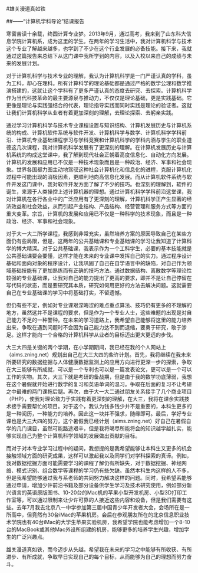 #雄关漫道真如铁
##——“计算机学科导论”结课报告寒窗苦读十余载，终圆计算专业梦。2013年9月，通过高考，我来到了山东科大信息学院计算机系，成为这里的学生。在两年的学习生活中，我对计算机科学与技术这个专业了解越来越多，也学到了不少在这个行业发展的必备技能。接下来，我就通过这篇报告来总结下从这门课中我所学到的内容，以及入校以来自己的成绩与未来的发展计划。
对于计算机科学与技术专业的理解，我认为计算机科学是一门严谨认真的学科，虽为工科，却心在理科。所有计算科学的理论基础都是通过严格的数学公理和数学推演搭建的，这就让这个学科有了更多严谨认真的态度去研究、去探索。计算机科学作为当代科技革命的最主要源泉与推动力，不仅仅是理论基础，更是实践基础。它更像是理论与实践强结合的代表，理论指导实践而同时实践是理论的验证者。这就让我们计算机科学从业者有着更加深刻的理解，去理论探索、去躬亲实践。通过学习计算机科学与技术专业课程设置与知识结构、计算机发展历史与计算机系统的构成、计算机软件系统与软件开发、计算机科学与数学、计算机科学学科前沿、计算机专业基础课程学习与学科竞赛和计算机科学的学科内涵与学生的职业道德这几次课程，我对计算机科学发展有了更深刻的理解。在计算机发展历史与计算机系统的构成这堂课中，我了解到现代社会正朝着高度信息化、自动化方向发展。计算机的发展和应用已不仅是一种技术现象而且是一种政治、经济、军事和社会现象。世界各国都力图主动地驾驭这种社会计算机化和信息化的进程，克服计算机化过程中可能出现的消极因素，更顺利地向高信息化发展。而从计算机软件系统与软件开发这门课中，我对软件开发方面了解了不少的技巧。也深刻的理解到，软件的诞生，来源于人类操控上述计算机器的理想。通过计算机科学学科前沿这堂课，我对计算机在各行各业中的广泛应用有了更深刻的理解，计算机科学正产生显著的经济效益和社会效益，从而引起产业结构、产品结构、经营管理和服务方式等方面的重大变革。宗旨，计算机的发展和应用已不仅是一种科学的技术现象，而且是一种政治、经济、军事和社会现象。

对于大一大二所学课程，我感到非常充实，虽然培养方案的原因导致自己在某些方面仍有些局限，但是，这两年的公共基础课和专业基础课的学习让我知道了计算科学的博大精深。对于公共基础课，我表示作为一个工科学生，必要的基本技能就是公共基础课要会要懂，这样才能在未来的专业课中发挥自己的实力。通过程序设计基础和面向对象的程序设计，让我巩固了自己在自学语言中的缺陷，对自己作为领域基础技能有了更加熟练而有正确的技巧方法。通过数据结构、离散数学等理论性较强的专业基础课，让我对自己的能力提出了更高的要求，即并不是让自己停留在写代码的状态，而是要研究其本质，研究如何用更好的方法去解决问题。这就需要自己在专业基础课的学习中将基础打实，不留遗憾。但仍有些不足，例如对专业课艰深晦涩的难点重点算法、技巧仍有更多的不理解的地方，虽然这并不是课程的要求，但是作为一个专业人士，这些难题的出现是对自己能力不足的一种警钟。在未来的学习道路上，我希望自己能够将这里的能力培养出来，争取在遇到问题时不会因为自己能力达不到而退缩，要勇于研究，敢于涉足。这样才能向一个合格的计算机科学从业者的目标迈出更大更远的步伐。
大三大四是关键的两个学期，在小学期期间，我已经在我的个人网站上（aims.zning.net）规划出自己在大三大四的些许计划。首先，我将继续在我未来所要研究的数据挖掘与人体健康数据监测上的应用方向进行更深一步的探索，争取在大三能够有所成就，可以是一个专利也可以是一篇发表论文，更可以是一个可以工作的实物。其次，大三下就是考研的备战期，但是由于我的数学功底薄弱，我想在这个暑假就开始进行数学的复习和英语单词的温习。争取在后面的复习不让考研之中最难的两门课拖后腿。再次，由于大一大二通过朋友关系接手了几个商业项目（PHP），使我对理论致力于实践有着更深刻的理解，在大三，我将在课余实践技术接手需要帮忙的项目。对于这个，我认为钱多钱少并不是重要的，本科生更多的是一种阅历，一种能力的培养。因此这一块并不强求，随缘即可。最后，学好专业课也是大三大四的努力，这个暑假我已经计划（aims.zning.net）好自己在暑假自学的几门课目，虽然可能路途艰辛，但是我将竭尽所能将会的知识越学越扎实，能够实现自己为整个计算机科学领域的发展做出贡献的目标。
而对于对本专业学习过程中的疑问，我想提的是我希望能够让本科生又更多的机会接触领域方面的研究成果，这样可以激起我以及同学们对学科探索的真谛。例如，我对数据挖掘方面可能需要学习的课程了解仍有所缺失，对于数据挖掘、神经网络、模式识别、组合数学等课程的学习仍有些欠缺。虽然本科生内这样的人不多，但是我希望能够通过我与系老师的共同努力解决这样的问题。同时，我希望系能够通过申请，增加少许前沿书籍及部分设备供学生学习及技术研究使用，例如部分新兴语言的英语原版图书、10-20台的Mac机的苹果小型开发机房、小型3D打印工作室等，可以通过限制来让少许可靠的人接近这些内容和设备，但是我们需要有这些。去年7月我去北京八一中学参加第三届中国青少年开发者大会，会场所在是一所高中，但竟然有30台iMac的苹果机房。会后在参观朋友所在的北京信息职业技术学院也有40台iMac的大学生苹果实验机房，我希望学院也能考虑增加一个8-10台的MacBook或其他Mac外设所组建的机房，能够更多的培养学生兴趣，增加学生的广泛兴趣点。
雄关漫道真如铁，而今迈步从头越。希望我在未来的学习之中能够有所收获、有所进步、有所成就，争取早日实现自己的每个目标，从而能够为自己的理想而努力奋斗。